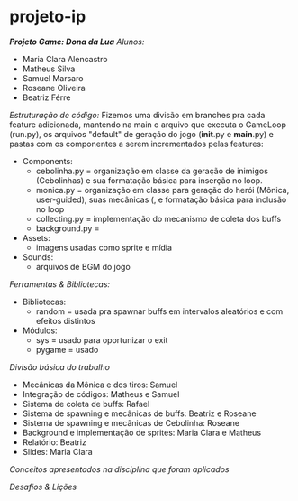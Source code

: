 # projeto-ip
***Projeto Game: Dona da Lua***
*Alunos:*
- Maria Clara Alencastro
- Matheus Silva
- Samuel Marsaro
- Roseane Oliveira
- Beatriz Férre

*Estruturação de código:*
 Fizemos uma divisão em branches pra cada feature adicionada, mantendo na main o arquivo que executa o GameLoop (run.py), os arquivos "default" de geração do jogo (__init__.py e __main__.py) e pastas com os componentes a serem incrementados pelas features:
 - Components:
   - cebolinha.py = organização em classe da geração de inimigos (Cebolinhas) e sua formatação básica para inserção no loop.
   - monica.py = organização em classe para geração do herói (Mônica, user-guided), suas mecânicas (, e formatação básica para inclusão no loop
   - collecting.py = implementação do mecanismo de coleta dos buffs
   - background.py = 
 - Assets:
   - imagens usadas como sprite e mídia
 - Sounds:
   - arquivos de BGM do jogo

*Ferramentas & Bibliotecas:*
- Bibliotecas:
  - random = usada pra spawnar buffs em intervalos aleatórios e com efeitos distintos
- Módulos:
  - sys = usado para oportunizar o exit
  - pygame = usado 

*Divisão básica do trabalho*
- Mecânicas da Mônica e dos tiros: Samuel
- Integração de códigos: Matheus e Samuel
- Sistema de coleta de buffs: Rafael
- Sistema de spawning e mecânicas de buffs: Beatriz e Roseane
- Sistema de spawning e mecânicas de Cebolinha: Roseane
- Background e implementação de sprites: Maria Clara e Matheus
- Relatório: Beatriz
- Slides: Maria Clara

*Conceitos apresentados na disciplina que foram aplicados*

*Desafios & Lições*
